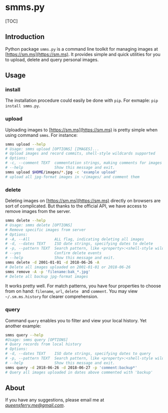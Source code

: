 # smms.py

[TOC]

## Introduction

Python package `smms.py` is a command line toolkit for managing images at [https://sm.ms](https://sm.ms). It provides simple and quick utilities for you to upload, delete and query personal images.

## Usage

### install

The installation procedure could easily be done with `pip`. For exmaple: `pip install smms.py`.

### upload

Uploading images to [https://sm.ms](https://sm.ms) is pretty simple when using command `smms`. For instance:

```bash
smms upload --help
# Usage: smms upload [OPTIONS] [IMAGES]...
# Upload images and record commits, shell-style wildcards supported
# Options:
# -c, --comment TEXT  commentation strings, making comments for images
# --help              Show this message and exit.
smms upload $HOME/images/*.jpg -c 'example upload'
# upload all jpg-format images in ~/images/ and comment them
```

### delete

Deleting images on [https://sm.ms](https://sm.ms) directly on browsers are sort of complicated. But thanks to the official API, we have access to remove images from the server.

```bash
smms delete --help
# Usage: smms delete [OPTIONS]
# Remove specific images from server
# Options:
# -A, --All           ALL flag, indicating deleting all images
# -d, --dates TEXT    ISO date strings, specifying dates to delete
# -p, --pattern TEXT  Search pattern, like <property>:<shell-style wildcards>
# --yes               Confirm delete events
# --help              Show this message and exit.
smms delete -d 2001-01-01 -d 2018-06-26 -A
# Delete all images uploaded on 2001-01-01 or 2018-06-26
smms remove -A -p 'filename:bak_*.jpg'
# Delete all backup jpg-format images
```

It works pretty well. For match patterns, you have four properties to choose from on hand: `filename`, `url`, `delete ` and `comment`. You may view `~/.sm.ms.history` for clearer comprehension.

### query

Command `query` enables you to filter and view your local history. Yet another example:

```bash
smms query --help
#Usage: smms query [OPTIONS]
# Query records from local history
# Options:
# -d, --dates TEXT    ISO date strings, specifying dates to query
# -p, --pattern TEXT  Search pattern, like <property>:<shell-style wildcards>
# --help              Show this message and exit.
smms query -d 2018-06-26 -d 2018-06-27 -p 'comment:backup*'
# Query all images uploaded in dates above commented with 'backup'
```



## About

If you have any suggestions, please email me at *queensferry.me@gmail.com*.
